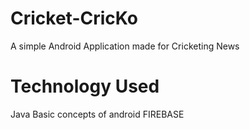 # Cricket-CricKo
A simple  Android Application made for Cricketing News

# Technology Used
Java
Basic concepts of android 
FIREBASE 
